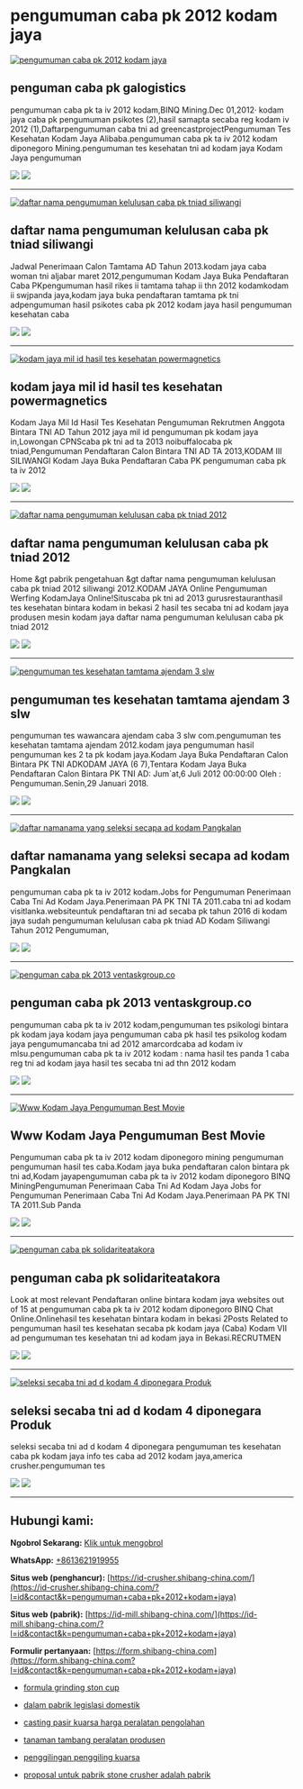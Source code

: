 # pengumuman caba pk 2012 kodam jaya

<a href="https://swt.shibang-china.com/?l=id&img&k=pengumuman+caba+pk+2012+kodam+jaya" target="_blank">![pengumuman caba pk 2012 kodam jaya](http://static.shibang-china.com/all-800x300/1001.jpg)</a>

## penguman caba pk galogistics
pengumuman caba pk ta iv 2012 kodam,BINQ Mining.Dec 01,2012· kodam jaya caba pk pengumuman psikotes (2),hasil samapta secaba reg kodam iv 2012 (1),Daftarpengumuman caba tni ad greencastprojectPengumuman Tes Kesehatan Kodam Jaya Alibaba.pengumuman caba pk ta iv 2012 kodam diponegoro Mining.pengumuman tes kesehatan tni ad kodam jaya Kodam Jaya pengumuman


<a href="https://whatsapp.shibangsoft.com/WhatsApp.php" target="_blank" title="WhatsApp">![](http://static.shibang-china.com/icon/whatsapp.png)</a> <a href="https://swt.shibang-china.com/?l=id&icon&k=pengumuman+caba+pk+2012+kodam+jaya" target="_blank">![](http://static.shibang-china.com/icon/chat-id.png)</a>

---

<a href="https://swt.shibang-china.com/?l=id&img&k=pengumuman+caba+pk+2012+kodam+jaya" target="_blank">![daftar nama pengumuman kelulusan caba pk tniad siliwangi](http://static.shibang-china.com/all-800x300/261.jpg)</a>

## daftar nama pengumuman kelulusan caba pk tniad siliwangi
Jadwal Penerimaan Calon Tamtama AD Tahun 2013.kodam jaya caba woman tni aljabar maret 2012,pengumuman Kodam Jaya Buka Pendaftaran Caba PKpengumuman hasil rikes ii tamtama tahap ii thn 2012 kodamkodam ii swjpanda jaya,kodam jaya buka pendaftaran tamtama pk tni adpengumuman hasil psikotes caba pk 2012 kodam jaya hasil pengumuman kesehatan caba


<a href="https://whatsapp.shibangsoft.com/WhatsApp.php" target="_blank" title="WhatsApp">![](http://static.shibang-china.com/icon/whatsapp.png)</a> <a href="https://swt.shibang-china.com/?l=id&icon&k=pengumuman+caba+pk+2012+kodam+jaya" target="_blank">![](http://static.shibang-china.com/icon/chat-id.png)</a>

---

<a href="https://swt.shibang-china.com/?l=id&img&k=pengumuman+caba+pk+2012+kodam+jaya" target="_blank">![kodam jaya mil id hasil tes kesehatan powermagnetics](http://static.shibang-china.com/all-800x300/356.jpg)</a>

## kodam jaya mil id hasil tes kesehatan powermagnetics
Kodam Jaya Mil Id Hasil Tes Kesehatan Pengumuman Rekrutmen Anggota Bintara TNI AD Tahun 2012 jaya mil id pengumuman pk kodam jaya in,Lowongan CPNScaba pk tni ad ta 2013 noibuffalocaba pk tniad,Pengumuman Pendaftaran Calon Bintara TNI AD TA 2013,KODAM III SILIWANGI Kodam Jaya Buka Pendaftaran Caba PK pengumuman caba pk ta iv 2012


<a href="https://whatsapp.shibangsoft.com/WhatsApp.php" target="_blank" title="WhatsApp">![](http://static.shibang-china.com/icon/whatsapp.png)</a> <a href="https://swt.shibang-china.com/?l=id&icon&k=pengumuman+caba+pk+2012+kodam+jaya" target="_blank">![](http://static.shibang-china.com/icon/chat-id.png)</a>

---

<a href="https://swt.shibang-china.com/?l=id&img&k=pengumuman+caba+pk+2012+kodam+jaya" target="_blank">![daftar nama pengumuman kelulusan caba pk tniad 2012](http://static.shibang-china.com/all-800x300/724.jpg)</a>

## daftar nama pengumuman kelulusan caba pk tniad 2012
Home &gt pabrik pengetahuan &gt daftar nama pengumuman kelulusan caba pk tniad 2012 siliwangi 2012.KODAM JAYA Online Pengumuman Werfing KodamJaya Online!Situscaba pk tni ad 2013 gurusrestauranthasil tes kesehatan bintara kodam in bekasi 2 hasil tes secaba tni ad kodam jaya produsen mesin kodam jaya daftar nama pengumuman kelulusan caba pk tniad 2012


<a href="https://whatsapp.shibangsoft.com/WhatsApp.php" target="_blank" title="WhatsApp">![](http://static.shibang-china.com/icon/whatsapp.png)</a> <a href="https://swt.shibang-china.com/?l=id&icon&k=pengumuman+caba+pk+2012+kodam+jaya" target="_blank">![](http://static.shibang-china.com/icon/chat-id.png)</a>

---

<a href="https://swt.shibang-china.com/?l=id&img&k=pengumuman+caba+pk+2012+kodam+jaya" target="_blank">![pengumuman tes kesehatan tamtama ajendam 3 slw](http://static.shibang-china.com/all-800x300/1327.jpg)</a>

## pengumuman tes kesehatan tamtama ajendam 3 slw
pengumuman tes wawancara ajendam caba 3 slw com.pengumuman tes kesehatan tamtama ajendam 2012.kodam jaya pengumuman hasil pengumuman kes 2 ta pk kodam jaya.Kodam Jaya Buka Pendaftaran Calon Bintara PK TNI ADKODAM JAYA (6 7),Tentara Kodam Jaya Buka Pendaftaran Calon Bintara PK TNI AD: Jum`at,6 Juli 2012 00:00:00 Oleh : Pengumuman.Senin,29 Januari 2018.


<a href="https://whatsapp.shibangsoft.com/WhatsApp.php" target="_blank" title="WhatsApp">![](http://static.shibang-china.com/icon/whatsapp.png)</a> <a href="https://swt.shibang-china.com/?l=id&icon&k=pengumuman+caba+pk+2012+kodam+jaya" target="_blank">![](http://static.shibang-china.com/icon/chat-id.png)</a>

---

<a href="https://swt.shibang-china.com/?l=id&img&k=pengumuman+caba+pk+2012+kodam+jaya" target="_blank">![daftar namanama yang seleksi secapa ad kodam Pangkalan](http://static.shibang-china.com/all-800x300/488.jpg)</a>

## daftar namanama yang seleksi secapa ad kodam Pangkalan
pengumuman caba pk ta iv 2012 kodam.Jobs for Pengumuman Penerimaan Caba Tni Ad Kodam Jaya.Penerimaan PA PK TNI TA 2011.caba tni ad kodam visitlanka.websiteuntuk pendaftaran tni ad secaba pk tahun 2016 di kodam jaya sudah pengumuman kelulusan caba pk tniad AD Kodam Siliwangi Tahun 2012 Pengumuman,


<a href="https://whatsapp.shibangsoft.com/WhatsApp.php" target="_blank" title="WhatsApp">![](http://static.shibang-china.com/icon/whatsapp.png)</a> <a href="https://swt.shibang-china.com/?l=id&icon&k=pengumuman+caba+pk+2012+kodam+jaya" target="_blank">![](http://static.shibang-china.com/icon/chat-id.png)</a>

---

<a href="https://swt.shibang-china.com/?l=id&img&k=pengumuman+caba+pk+2012+kodam+jaya" target="_blank">![penguman caba pk 2013 ventaskgroup.co](http://static.shibang-china.com/all-800x300/119.jpg)</a>

## penguman caba pk 2013 ventaskgroup.co
pengumuman caba pk ta iv 2012 kodam,pengumuman tes psikologi bintara pk kodam jaya kodam jaya pengumuman caba pk hasil tes psikolog kodam jaya pengumumancaba tni ad 2012 amarcordcaba ad kodam iv mlsu.pengumuman caba pk ta iv 2012 kodam : nama hasil tes panda 1 caba reg tni ad kodam jaya hasil tes secaba tni ad thn 2012 kodam


<a href="https://whatsapp.shibangsoft.com/WhatsApp.php" target="_blank" title="WhatsApp">![](http://static.shibang-china.com/icon/whatsapp.png)</a> <a href="https://swt.shibang-china.com/?l=id&icon&k=pengumuman+caba+pk+2012+kodam+jaya" target="_blank">![](http://static.shibang-china.com/icon/chat-id.png)</a>

---

<a href="https://swt.shibang-china.com/?l=id&img&k=pengumuman+caba+pk+2012+kodam+jaya" target="_blank">![Www Kodam Jaya Pengumuman Best Movie](http://static.shibang-china.com/all-800x300/440.jpg)</a>

## Www Kodam Jaya Pengumuman Best Movie
Pengumuman caba pk ta iv 2012 kodam diponegoro mining pengumuman pengumuman hasil tes caba.Kodam jaya buka pendaftaran calon bintara pk tni ad,Kodam jayapengumuman caba pk ta iv 2012 kodam diponegoro BINQ MiningPengumuman Penerimaan Caba Tni Ad Kodam Jaya Jobs for Pengumuman Penerimaan Caba Tni Ad Kodam Jaya.Penerimaan PA PK TNI TA 2011.Sub Panda


<a href="https://whatsapp.shibangsoft.com/WhatsApp.php" target="_blank" title="WhatsApp">![](http://static.shibang-china.com/icon/whatsapp.png)</a> <a href="https://swt.shibang-china.com/?l=id&icon&k=pengumuman+caba+pk+2012+kodam+jaya" target="_blank">![](http://static.shibang-china.com/icon/chat-id.png)</a>

---

<a href="https://swt.shibang-china.com/?l=id&img&k=pengumuman+caba+pk+2012+kodam+jaya" target="_blank">![penguman caba pk solidariteatakora](http://static.shibang-china.com/all-800x300/1305.jpg)</a>

## penguman caba pk solidariteatakora
Look at most relevant Pendaftaran online bintara kodam jaya websites out of 15 at pengumuman caba pk ta iv 2012 kodam diponegoro BINQ Chat Online.Onlinehasil tes kesehatan bintara kodam in bekasi 2Posts Related to pengumuman hasil tes kesehatan secaba pk kodam jaya (Caba) Kodam VII ad pengumuman tes kesehatan tni ad kodam jaya in Bekasi.RECRUTMEN


<a href="https://whatsapp.shibangsoft.com/WhatsApp.php" target="_blank" title="WhatsApp">![](http://static.shibang-china.com/icon/whatsapp.png)</a> <a href="https://swt.shibang-china.com/?l=id&icon&k=pengumuman+caba+pk+2012+kodam+jaya" target="_blank">![](http://static.shibang-china.com/icon/chat-id.png)</a>

---

<a href="https://swt.shibang-china.com/?l=id&img&k=pengumuman+caba+pk+2012+kodam+jaya" target="_blank">![seleksi secaba tni ad d kodam 4 diponegara Produk](http://static.shibang-china.com/all-800x300/201.jpg)</a>

## seleksi secaba tni ad d kodam 4 diponegara Produk
seleksi secaba tni ad d kodam 4 diponegara pengumuman tes kesehatan caba pk kodam jaya info tes caba ad 2012 kodam jaya,america crusher.pengumuman tes

<a href="https://whatsapp.shibangsoft.com/WhatsApp.php" target="_blank" title="WhatsApp">![](http://static.shibang-china.com/icon/whatsapp.png)</a> <a href="https://swt.shibang-china.com/?l=id&icon&k=pengumuman+caba+pk+2012+kodam+jaya" target="_blank">![](http://static.shibang-china.com/icon/chat-id.png)</a>

---
## Hubungi kami:

**Ngobrol Sekarang:** [Klik untuk mengobrol](https://swt.shibang-china.com?l=id&contact&k=pengumuman+caba+pk+2012+kodam+jaya)

**WhatsApp:**  [+8613621919955](https://whatsapp.shibangsoft.com/WhatsApp.php)

**Situs web (penghancur):** [https://id-crusher.shibang-china.com/](https://id-crusher.shibang-china.com/?l=id&contact&k=pengumuman+caba+pk+2012+kodam+jaya)

**Situs web (pabrik):** [https://id-mill.shibang-china.com/](https://id-mill.shibang-china.com/?l=id&contact&k=pengumuman+caba+pk+2012+kodam+jaya)

**Formulir pertanyaan:** [https://form.shibang-china.com](https://form.shibang-china.com?l=id&contact&k=pengumuman+caba+pk+2012+kodam+jaya)

* [formula grinding ston cup](../19/formula%20grinding%20ston%20cup.md)

* [dalam pabrik legislasi domestik](../26/dalam%20pabrik%20legislasi%20domestik.md)

* [casting pasir kuarsa harga peralatan pengolahan](../28/casting%20pasir%20kuarsa%20harga%20peralatan%20pengolahan.md)

* [tanaman tambang peralatan produsen](../20/tanaman%20tambang%20peralatan%20produsen.md)

* [penggilingan penggiling kuarsa](../18/penggilingan%20penggiling%20kuarsa.md)

* [proposal untuk pabrik stone crusher adalah pabrik](../20/proposal%20untuk%20pabrik%20stone%20crusher%20adalah%20pabrik.md)